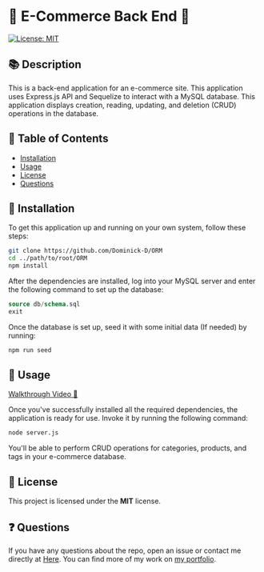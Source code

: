 # 📂 E-Commerce Back End 📂
[![License: MIT](https://img.shields.io/badge/License-MIT-yellow.svg)](https://opensource.org/licenses/MIT)

## 📚 Description
This is a back-end application for an e-commerce site. This application uses Express.js API and Sequelize to interact with a MySQL database. This application displays creation, reading, updating, and deletion (CRUD) operations in the database.

## 📖 Table of Contents
* [Installation](#installation)
* [Usage](#usage)
* [License](#license)
* [Questions](#questions)

## 💽 Installation
To get this application up and running on your own system, follow these steps:
```bash
git clone https://github.com/Dominick-D/ORM
cd ../path/to/root/ORM
npm install
```
After the dependencies are installed, log into your MySQL server and enter the following command to set up the database:
```sql
source db/schema.sql
exit
```
Once the database is set up, seed it with some initial data (If needed) by running:
```bash
npm run seed
```
## 🎯 Usage
[Walkthrough Video 🎥](https://drive.google.com/file/d/15pGhMljzNMGSOfN_zJ3VU38aJNxPds6s/view?usp=drive_link)

Once you've successfully installed all the required dependencies, the application is ready for use. Invoke it by running the following command:

```bash
node server.js
```
You'll be able to perform CRUD operations for categories, products, and tags in your e-commerce database.

## 📜 License
This project is licensed under the **MIT** license.

## ❓ Questions
If you have any questions about the repo, open an issue or contact me directly at [Here](dominickdonn.me/contact). You can find more of my work on [my portfolio](domdonn.me).